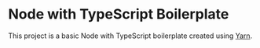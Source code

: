 # Node with TypeScript Boilerplate

This project is a basic Node with TypeScript boilerplate created using [Yarn](https://yarnpkg.com/).